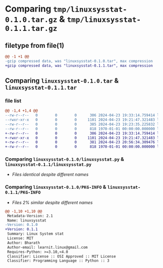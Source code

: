 # Comparing `tmp/linuxsysstat-0.1.0.tar.gz` & `tmp/linuxsysstat-0.1.1.tar.gz`

## filetype from file(1)

```diff
@@ -1 +1 @@
-gzip compressed data, was "linuxsysstat-0.1.0.tar", max compression
+gzip compressed data, was "linuxsysstat-0.1.1.tar", max compression
```

## Comparing `linuxsysstat-0.1.0.tar` & `linuxsysstat-0.1.1.tar`

### file list

```diff
@@ -1,4 +1,4 @@
--rw-r--r--   0        0        0      306 2024-04-23 19:33:14.759414 linuxsysstat-0.1.0/README.md
--rwxr-xr-x   0        0        0     1101 2024-04-23 19:21:47.321483 linuxsysstat-0.1.0/linuxsysstat.py
--rw-r--r--   0        0        0      385 2024-04-23 19:23:35.225832 linuxsysstat-0.1.0/pyproject.toml
--rw-r--r--   0        0        0      818 1970-01-01 00:00:00.000000 linuxsysstat-0.1.0/PKG-INFO
+-rw-r--r--   0        0        0      306 2024-04-23 19:33:14.759414 linuxsysstat-0.1.1/README.md
+-rwxr-xr-x   0        0        0     1101 2024-04-23 19:21:47.321483 linuxsysstat-0.1.1/linuxsysstat.py
+-rw-r--r--   0        0        0      381 2024-04-23 20:56:34.309476 linuxsysstat-0.1.1/pyproject.toml
+-rw-r--r--   0        0        0      818 1970-01-01 00:00:00.000000 linuxsysstat-0.1.1/PKG-INFO
```

### Comparing `linuxsysstat-0.1.0/linuxsysstat.py` & `linuxsysstat-0.1.1/linuxsysstat.py`

 * *Files identical despite different names*

### Comparing `linuxsysstat-0.1.0/PKG-INFO` & `linuxsysstat-0.1.1/PKG-INFO`

 * *Files 2% similar despite different names*

```diff
@@ -1,10 +1,10 @@
 Metadata-Version: 2.1
 Name: linuxsysstat
-Version: 0.1.0
+Version: 0.1.1
 Summary: Linux System stat
 License: MIT
 Author: Bharath
 Author-email: learnit.linux@gmail.com
 Requires-Python: >=3.10,<4.0
 Classifier: License :: OSI Approved :: MIT License
 Classifier: Programming Language :: Python :: 3
```

